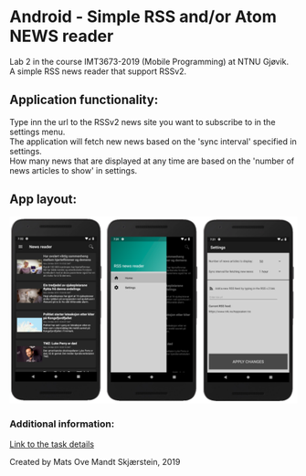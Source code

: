 # Android - Simple RSS and/or Atom NEWS reader
Lab 2 in the course IMT3673-2019 (Mobile Programming) at NTNU Gjøvik.    
A simple RSS news reader that support RSSv2.

## Application functionality: 
Type inn the url to the RSSv2 news site you want to subscribe to in the settings menu.    
The application will fetch new news based on the 'sync interval' specified in settings.    
How many news that are displayed at any time are based on the 'number of news articles to show' in settings.    


## App layout:
![](https://raw.githubusercontent.com/mats93/Mobile_Lab2/master/extra/app.PNG)

### Additional information: 
[Link to the task details](https://github.com/mats93/Mobile_Lab2/blob/master/extra/TaskDetails.md)

Created by Mats Ove Mandt Skjærstein, 2019
